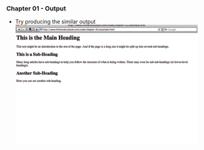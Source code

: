 ### Chapter 01 - Output
- Try producing the similar output
![Output](/assets/book-outputs/output_ch01_1.png)